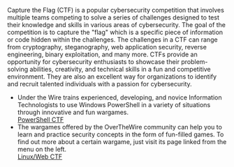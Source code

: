 Capture the Flag (CTF) is a popular cybersecurity competition that involves multiple teams competing to solve a series of challenges designed to test their knowledge and skills in various areas of cybersecurity. The goal of the competition is to capture the "flag" which is a specific piece of information or code hidden within the challenges. The challenges in a CTF can range from cryptography, steganography, web application security, reverse engineering, binary exploitation, and many more. CTFs provide an opportunity for cybersecurity enthusiasts to showcase their problem-solving abilities, creativity, and technical skills in a fun and competitive environment. They are also an excellent way for organizations to identify and recruit talented individuals with a passion for cybersecurity.  

* Under the Wire trains experienced, developing, and novice Information Technologists to use Windows PowerShell in a variety of situations through innovative and fun wargames.  
[PowerShell CTF](https://underthewire.tech/)  
* The wargames offered by the OverTheWire community can help you to learn and practice security concepts in the form of fun-filled games.
To find out more about a certain wargame, just visit its page linked from the menu on the left.  
[Linux/Web CTF](https://overthewire.org/wargames)  